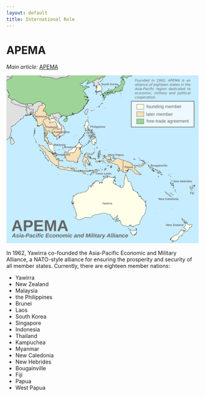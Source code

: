 ```yaml
---
layout: default
title: International Role
---
```


# APEMA

*Main article:* [APEMA](/international/APEMA.html)

![Member countries of APEMA](/assets/Images/APEMA.png)

In 1962, Yawirra co-founded the Asia-Pacific Economic and Military Alliance, a
NATO-style alliance for ensuring the prosperity and security of all member
states. Currently, there are eighteen member nations:

+ Yawirra
+ New Zealand
+ Malaysia
+ the Philippines
+ Brunei
+ Laos
+ South Korea
+ Singapore
+ Indonesia
+ Thailand
+ Kampuchea
+ Myanmar
+ New Caledonia
+ New Hebrides
+ Bougainville
+ Fiji
+ Papua
+ West Papua